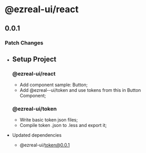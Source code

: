 # @ezreal-ui/react

## 0.0.1

### Patch Changes

- ## Setup Project

  ### @ezreal-ui/react

  - Add component sample: Button;
  - Add @ezreal--ui/token and use tokens from this in Button Component;

  ### @ezreal-ui/token

  - Write basic token json files;
  - Compile token .json to .less and export it;

- Updated dependencies
  - @ezreal-ui/token@0.0.1
